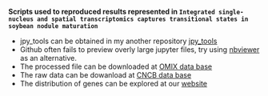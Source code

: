 **Scripts used to reproduced results represented in `Integrated single-nucleus and spatial transcriptomics captures transitional states in soybean nodule maturation`**
- jpy_tools can be obtained in my another repository [jpy_tools](https://github.com/ZhaiLab-SUSTech/jpy_tools)
- Github often fails to preview overly large jupyter files, try using [nbviewer](https://nbviewer.org/github/ZhaiLab-SUSTech/soybean_sn_st/blob/main/20221103_all_merged.ipynb) as an alternative.
- The processed file can be downloaded at [OMIX data base](https://ngdc.cncb.ac.cn/omix/release/OMIX002290)
- The raw data can be dowanload at [CNCB data base](https://ngdc.cncb.ac.cn/bioproject/browse/PRJCA011245)
- The distribution of genes can be explored at our [website](http://159.138.151.218:3569/)
